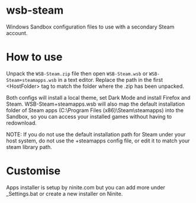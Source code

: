 # wsb-steam

Windows Sandbox configuration files to use with a secondary Steam account.

# How to use

Unpack the `WSB-Steam.zip` file then open `WSB-Steam.wsb` or `WSB-Steam+steamapps.wsb` in a text editor.
Replace the path in the first \<HostFolder\> tag to match the folder where the .zip has been unpacked.
  
Both configs will install a local theme, set Dark Mode and install Firefox and Steam. WSB-Steam+steamapps.wsb will also map the default installation
folder of Steam apps (C:\Program Files (x86)\Steam\steamapps) into the Sandbox, so you can access your installed games without having to redownload.

NOTE: If you do not use the default installation path for Steam under your host system, do not use the +steamapps config file, or edit it to match your steam library path.

# Customise
  
Apps installer is setup by ninite.com but you can add more under _Settings.bat or create a new installer on Ninite.
